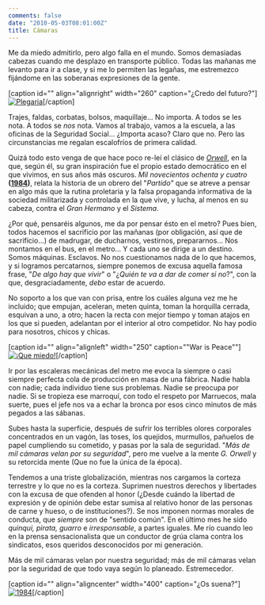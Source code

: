 ```yaml
---
comments: false
date: "2010-05-03T08:01:00Z"
title: Cámaras
---
```


Me da miedo admitirlo, pero algo falla en el mundo. Somos demasiadas
cabezas cuando me desplazo en transporte público. Todas las mañanas me
levanto para ir a clase, y si me lo permiten las legañas, me estremezco
fijándome en las soberanas expresiones de la gente.

[caption id="" align="alignright" width="260" caption="¿Credo del
futuro?"][![](http://katherinefaulkner.files.wordpress.com/2009/04/orwell1.jpg "Plegaria")](http://katherinefaulkner.files.wordpress.com/2009/04/orwell1.jpg)[/caption]

Trajes, faldas, corbatas, bolsos, maquillaje... No importa. A todos se
les nota. A todos se *nos* nota. Vamos al trabajo, vamos a la escuela, a
las oficinas de la Seguridad Social... ¿Importa acaso? Claro que no.
Pero las circunstancias me regalan escalofríos de primera calidad.

Quizá todo esto venga de que hace poco re-leí el clásico de
*[Orwell](http://es.wikipedia.org/wiki/George_Orwell)*, en la que, según
él, su gran inspiración fue el propio estado democrático en el que
vivimos, en sus años más oscuros. *Mil novecientos ochenta y cuatro*
**([1984](http://es.wikipedia.org/wiki/1984_(novela)#Opiniones_del_propio_Orwell.28El_M.C3.A1s_Suelto.29))**,
relata la historia de un obrero del "*Partido"* que se atreve a pensar
en algo más que la rutina proletaria y la falsa propaganda informativa
de la sociedad militarizada y controlada en la que vive, y lucha, al
menos en su cabeza, contra el *Gran Hermano* y el *Sistema*.

¿Por qué, pensaréis algunos, me da por pensar ésto en el metro? Pues
bien, todos hacemos el sacrificio por las mañanas (por obligación, así
que de sacrificio...) de madrugar, de ducharnos, vestirnos,
prepararnos... Nos montamos en el bus, en el metro... Y cada uno se
dirige a un destino. Somos máquinas. Esclavos. No nos cuestionamos nada
de lo que hacemos, y si logramos percatarnos, siempre ponemos de excusa
aquella famosa frase, "*De algo hay que vivir*" o "¿*Quién te va a dar
de comer si no*?", con la que, desgraciadamente, *debo* estar de
acuerdo.

No soporto a los que van con prisa, entre los cuáles alguna vez me he
incluido; que empujan, aceleran, meten quinta, toman la horquilla
cerrada, esquivan a uno, a otro; hacen la recta con mejor tiempo y toman
atajos en los que si pueden, adelantan por el interior al otro
competidor. No hay podio para nosotros, chicos y chicas.<!--more-->

[caption id="" align="alignleft" width="250" caption=""War is
Peace""][![](http://blogs.altuxa.com/gyg/files/2008/03/1984.jpg "¡Que miedo!")](http://blogs.altuxa.com/gyg/files/2008/03/1984.jpg)[/caption]

Ir por las escaleras mecánicas del metro me evoca la siempre o casi
siempre perfecta cola de producción en masa de una fábrica. Nadie habla
con nadie; cada individuo tiene sus problemas. Nadie se preocupa por
nadie. Si se tropieza ese marroquí, con todo el respeto por Marruecos,
mala suerte, pues el jefe nos va a echar la bronca por esos cinco
minutos de más pegados a las sábanas.

Subes hasta la superficie, después de sufrir los terribles olores
corporales concentrados en un vagón, las toses, los quejidos, murmullos,
pañuelos de papel cumpliendo su cometido, y pasas por la sala de
seguridad. "*Más de mil cámaras velan por su seguridad*", pero me vuelve
a la mente *G. Orwell* y su retorcida mente (Que no fue la única de la
época).

Tendemos a una triste globalización, mientras nos cargamos la corteza
terrestre y lo que no es la corteza. Suprimen nuestros derechos y
libertades con la excusa de que ofenden al honor (¿Desde cuándo la
libertad de expresión y de opinión debe estar sumisa al relativo honor
de las personas de carne y hueso, o de instituciones?). Se nos imponen
normas morales de conducta, que *siempre* son de "sentido común". En el
último mes he sido *quinqui, pirata, guarro* e *irresponsable*, a partes
iguales. Me río cuando leo en la prensa sensacionalista que un conductor
de grúa clama contra los sindicatos, esos queridos desconocidos por mi
generación.

Más de mil cámaras velan por nuestra seguridad; más de mil cámaras velan
por la seguridad de que todo vaya según lo planeado. Estremecedor.

[caption id="" align="aligncenter" width="400" caption="¿Os
suena?"][![](http://api.ning.com/files/Vop5r8cKFbiNgQs6MLxQbHxTLXAJYuo1pPPPR9Qrq2TUAcBe6El2aWrzXy7g75g8XMe1tqqcICQ0hVHUzgMan1Z8*6vNGBhd/1984georgeorwell.jpg "1984")](http://api.ning.com/files/Vop5r8cKFbiNgQs6MLxQbHxTLXAJYuo1pPPPR9Qrq2TUAcBe6El2aWrzXy7g75g8XMe1tqqcICQ0hVHUzgMan1Z8*6vNGBhd/1984georgeorwell.jpg)[/caption]

  
  
<!--adsense-->  
  

